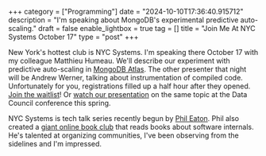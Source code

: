 +++
category = ["Programming"]
date = "2024-10-10T17:36:40.915712"
description = "I'm speaking about MongoDB's experimental predictive auto-scaling."
draft = false
enable_lightbox = true
tag = []
title = "Join Me At NYC Systems October 17"
type = "post"
+++

New York's hottest club is NYC Systems. I'm speaking there October 17 with my colleague Matthieu Humeau. We'll describe our experiment with predictive auto-scaling in [MongoDB Atlas](https://www.mongodb.com/products/platform/atlas-database). The other presenter that night will be Andrew Werner, talking about instrumentation of compiled code. Unfortunately for you, registrations filled up a
 half hour after they opened. [Join the waitlist](https://nycsystems.xyz/october-2024.html)! Or [watch our presentation](https://www.youtube.com/watch?v=SqyLP1CZDFk) on the same topic at the Data Council conference this spring.

NYC Systems is tech talk series recently begun by [Phil Eaton](https://eatonphil.com/). Phil also created a [giant online book club](https://eatonphil.com/bookclub.html) that reads books about software internals. He's talented at organizing communities, I've been observing from the sidelines and I'm impressed.
